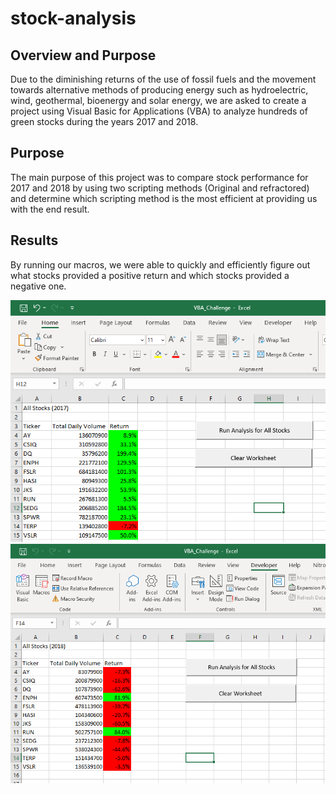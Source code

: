 # stock-analysis

## Overview and Purpose
Due to the diminishing returns of the use of fossil fuels and the movement towards alternative methods of producing energy such as hydroelectric, wind, geothermal, bioenergy and solar energy, we are asked to create a project using Visual Basic for Applications (VBA) to analyze hundreds of green stocks during the years 2017 and 2018.

## Purpose
The main purpose of this project was to compare stock performance for 2017 and 2018 by using two scripting methods (Original and refractored) and determine which scripting method is the most efficient at providing us with the end result.

## Results

By running our macros, we were able to quickly and efficiently figure out what stocks provided a positive return and which stocks provided a negative one.

![All Stocks 2017](/Resources/All_Stocks_2017.PNG)  ![All Stocks 2018](/Resources/All_Stocks_2018.PNG)
